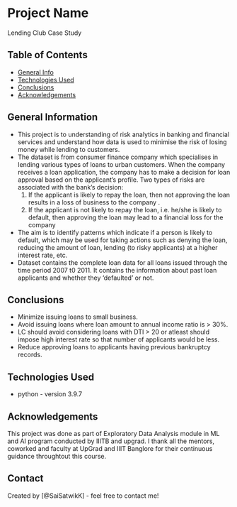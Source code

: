 # Project Name
Lending Club Case Study


## Table of Contents
* [General Info](#general-information)
* [Technologies Used](#technologies-used)
* [Conclusions](#conclusions)
* [Acknowledgements](#acknowledgements)

<!-- You can include any other section that is pertinent to your problem -->

## General Information
- This project is to understanding of risk analytics in banking and financial services and understand how data is used to minimise the risk of losing money while lending to customers.
- The dataset is from consumer finance company which specialises in lending various types of loans to urban customers. When the company receives a loan application, the company has to make a decision for loan approval based on the applicant’s profile. Two types of risks are associated with the bank’s decision:
  1. If the applicant is likely to repay the loan, then not approving the loan results in a loss of business to the company .
  2. If the applicant is not likely to repay the loan, i.e. he/she is likely to default, then approving the loan may lead to a financial loss for the company
- The aim is to identify patterns which indicate if a person is likely to default, which may be used for taking actions such as denying the loan, reducing the amount of loan, lending (to risky applicants) at a higher interest rate, etc.
- Dataset contains the complete loan data for all loans issued through the time period 2007 t0 2011. It contains the information about past loan applicants and whether they ‘defaulted’ or not.

<!-- You don't have to answer all the questions - just the ones relevant to your project. -->

## Conclusions
- Minimize issuing loans to small business.
- Avoid issuing loans where loan amount to annual income ratio is > 30%.
- LC should avoid considering loans with DTI > 20 or atleast should impose high interest rate so that number of applicants would be less.
- Reduce approving loans to applicants having previous bankruptcy records.

<!-- You don't have to answer all the questions - just the ones relevant to your project. -->


## Technologies Used
- python - version 3.9.7

<!-- As the libraries versions keep on changing, it is recommended to mention the version of library used in this project -->

## Acknowledgements
This project was done as part of Exploratory Data Analysis module in ML and AI program conducted by IIITB and upgrad. I thank all the mentors, coworked and faculty at UpGrad and IIIT Banglore for their continuous guidance throughtout this course.


## Contact
Created by [@SaiSatwikK] - feel free to contact me!
